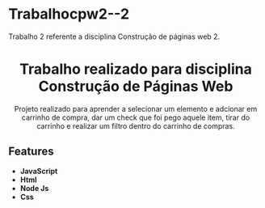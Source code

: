 # Trabalhocpw2--2
Trabalho 2 referente a disciplina Construção de páginas web 2.

<h1 align="center">
Trabalho realizado para disciplina Construção de Páginas Web
</h1>

<p align="center"> Projeto realizado para aprender a selecionar um elemento e adcionar em carrinho de compra, dar um check que foi pego aquele
item, tirar do carrinho e realizar um filtro dentro do carrinho de compras.
</p>

## Features
[//]: # (Add the features of your project here:)


-   **JavaScript** 
-   **Html** 
-   **Node Js**
-   **Css**
